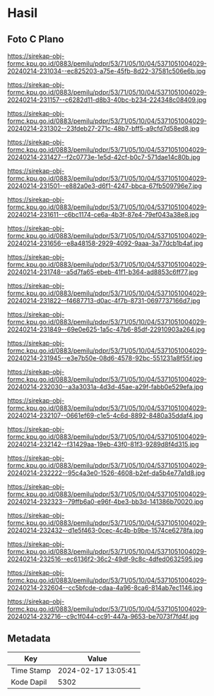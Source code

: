 # Hasil

## Foto C Plano

https://sirekap-obj-formc.kpu.go.id/0883/pemilu/pdpr/53/71/05/10/04/5371051004029-20240214-231034--ec825203-a75e-45fb-8d22-37581c506e6b.jpg

https://sirekap-obj-formc.kpu.go.id/0883/pemilu/pdpr/53/71/05/10/04/5371051004029-20240214-231157--c6282d11-d8b3-40bc-b234-224348c08409.jpg

https://sirekap-obj-formc.kpu.go.id/0883/pemilu/pdpr/53/71/05/10/04/5371051004029-20240214-231302--23fdeb27-271c-48b7-bff5-a9cfd7d58ed8.jpg

https://sirekap-obj-formc.kpu.go.id/0883/pemilu/pdpr/53/71/05/10/04/5371051004029-20240214-231427--f2c0773e-1e5d-42cf-b0c7-571dae14c80b.jpg

https://sirekap-obj-formc.kpu.go.id/0883/pemilu/pdpr/53/71/05/10/04/5371051004029-20240214-231501--e882a0e3-d6f1-4247-bbca-67fb509796e7.jpg

https://sirekap-obj-formc.kpu.go.id/0883/pemilu/pdpr/53/71/05/10/04/5371051004029-20240214-231611--c6bc1174-ce6a-4b3f-87e4-79ef043a38e8.jpg

https://sirekap-obj-formc.kpu.go.id/0883/pemilu/pdpr/53/71/05/10/04/5371051004029-20240214-231656--e8a48158-2929-4092-9aaa-3a77dcb1b4af.jpg

https://sirekap-obj-formc.kpu.go.id/0883/pemilu/pdpr/53/71/05/10/04/5371051004029-20240214-231748--a5d7fa65-ebeb-41f1-b364-ad8853c6ff77.jpg

https://sirekap-obj-formc.kpu.go.id/0883/pemilu/pdpr/53/71/05/10/04/5371051004029-20240214-231822--f4687713-d0ac-4f7b-8731-0697737166d7.jpg

https://sirekap-obj-formc.kpu.go.id/0883/pemilu/pdpr/53/71/05/10/04/5371051004029-20240214-231849--69e0e625-1a5c-47b6-85df-22910903a264.jpg

https://sirekap-obj-formc.kpu.go.id/0883/pemilu/pdpr/53/71/05/10/04/5371051004029-20240214-231945--e3e7b50e-08d6-4578-92bc-551231a8f55f.jpg

https://sirekap-obj-formc.kpu.go.id/0883/pemilu/pdpr/53/71/05/10/04/5371051004029-20240214-232030--a3a3031a-4d3d-45ae-a29f-fabb0e529efa.jpg

https://sirekap-obj-formc.kpu.go.id/0883/pemilu/pdpr/53/71/05/10/04/5371051004029-20240214-232107--0661ef69-c1e5-4c6d-8892-8480a35ddaf4.jpg

https://sirekap-obj-formc.kpu.go.id/0883/pemilu/pdpr/53/71/05/10/04/5371051004029-20240214-232142--f31429aa-19eb-43f0-81f3-9289d8f4d315.jpg

https://sirekap-obj-formc.kpu.go.id/0883/pemilu/pdpr/53/71/05/10/04/5371051004029-20240214-232222--95c4a3e0-1526-4608-b2ef-da5b4e77a1d8.jpg

https://sirekap-obj-formc.kpu.go.id/0883/pemilu/pdpr/53/71/05/10/04/5371051004029-20240214-232323--79ffb6a0-e96f-4be3-bb3d-141386b70020.jpg

https://sirekap-obj-formc.kpu.go.id/0883/pemilu/pdpr/53/71/05/10/04/5371051004029-20240214-232432--d1e5f463-0cec-4c4b-b9be-1574ce6278fa.jpg

https://sirekap-obj-formc.kpu.go.id/0883/pemilu/pdpr/53/71/05/10/04/5371051004029-20240214-232516--ec6136f2-36c2-49df-9c8c-4dfed0632595.jpg

https://sirekap-obj-formc.kpu.go.id/0883/pemilu/pdpr/53/71/05/10/04/5371051004029-20240214-232604--cc5bfcde-cdaa-4a96-8ca6-814ab7ec1146.jpg

https://sirekap-obj-formc.kpu.go.id/0883/pemilu/pdpr/53/71/05/10/04/5371051004029-20240214-232716--c9c1f044-cc91-447a-9653-be7073f7fd4f.jpg


## Metadata

| Key        | Value               |
| ---------- | ------------------- |
| Time Stamp | 2024-02-17 13:05:41 |
| Kode Dapil | 5302                |



